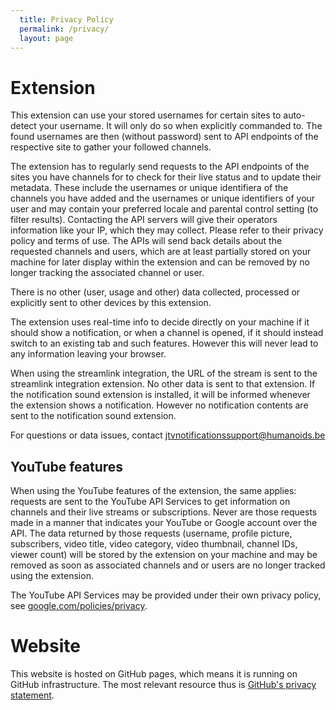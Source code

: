 ```yaml
---
  title: Privacy Policy
  permalink: /privacy/
  layout: page
---
```

# Extension
This extension can use your stored usernames for certain sites to auto-detect your username. It will only do so when explicitly commanded to. The found usernames are then (without password) sent to API endpoints of the respective site to gather your followed channels.

The extension has to regularly send requests to the API endpoints of the sites you have channels for to check for their live status and to update their metadata. These include the usernames or unique identifiera of the channels you have added and the usernames or unique identifiers of your user and may contain your preferred locale and parental control setting (to filter results). Contacting the API servers will give their operators information like your IP, which they may collect. Please refer to their privacy policy and terms of use. The APIs will send back details about the requested channels and users, which are at least partially stored on your machine for later display within the extension and can be removed by no longer tracking the associated channel or user.

There is no other (user, usage and other) data collected, processed or explicitly sent to other devices by this extension.

The extension uses real-time info to decide directly on your machine if it should show a notification, or when a channel is opened, if it should instead switch to an existing tab and such features. However this will never lead to any information leaving your browser.

When using the streamlink integration, the URL of the stream is sent to the streamlink integration extension. No other data is sent to that extension. If the notification sound extension is installed, it will be informed whenever the extension shows a notification. However no notification contents are sent to the notification sound extension.

For questions or data issues, contact jtvnotificationssupport@humanoids.be

## YouTube features
When using the YouTube features of the extension, the same applies: requests are sent to the YouTube API Services to get information on channels and their live streams or subscriptions. Never are those requests made in a manner that indicates your YouTube or Google account over the API.
The data returned by those requests (username, profile picture, subscribers, video title, video category, video thumbnail, channel IDs, viewer count) will be stored by the extension on your machine and may be removed as soon as associated channels and or users are no longer tracked using the extension.

The YouTube API Services may be provided under their own privacy policy, see [google.com/policies/privacy](https://www.google.com/policies/privacy).

# Website
This website is hosted on GitHub pages, which means it is running on GitHub infrastructure. The most relevant resource thus is [GitHub's privacy statement](https://help.github.com/articles/github-privacy-statement/).
